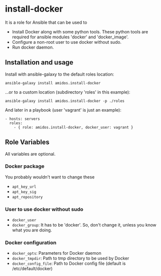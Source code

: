 install-docker
==============

It is a role for Ansible that can be used to
* Install Docker along with some python tools. These python tools are required for ansible modules 'docker' and 'docker_image'.
* Configure a non-root user to use docker without sudo.
* Run docker daemon.

Installation and usage
----------------------

Install with ansible-galaxy to the default roles location:

    ansible-galaxy install amidos.install-docker

...or to a custom location (subdirectory 'roles' in this example):

    ansible-galaxy install amidos.install-docker -p ./roles

And later in a playbook (user 'vagrant' is just an example):

    - hosts: servers
      roles:
        - { role: amidos.install-docker, docker_user: vagrant }

Role Variables
--------------

All variables are optional.

### Docker package

You probably wouldn't want to change these

* ```apt_key_url```
* ```apt_key_sig```
* ```apt_repository```

### User to use docker without sudo

* ```docker_user```
* ```docker_group```: It has to be 'docker'. So, don't change it, unless you know what you are doing.

### Docker configuration

* ```docker_opts```: Parameters for Docker daemon
* ```docker_tmpdir```: Path to tmp directory to be used by Docker
* ```docker_config_file```: Path to Docker config file (default is /etc/default/docker)
